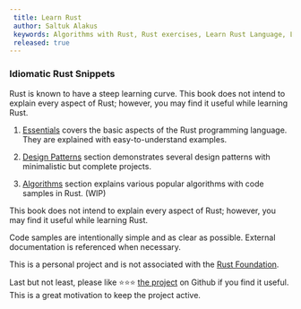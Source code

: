 ```yaml
---
 title: Learn Rust
 author: Saltuk Alakus
 keywords: Algorithms with Rust, Rust exercises, Learn Rust Language, Learning Rust, How to learn Rust, Understand Rust Code, Rust Sample, Rust Code
 released: true
---
```


### Idiomatic Rust Snippets

Rust is known to have a steep learning curve. This book does not intend to explain every aspect of Rust; however, you may find it useful while learning Rust. 

1. [Essentials](./essentials/intro.md) covers the basic aspects of the Rust programming language. They are explained with easy-to-understand examples.

2. [Design Patterns](./patterns/intro.md) section demonstrates several design patterns with minimalistic but complete projects.

3. [Algorithms](./algorithms/intro.md) section explains various popular algorithms with code samples in Rust. (WIP)

This book does not intend to explain every aspect of Rust; however, you may find it useful while learning Rust. 

Code samples are intentionally simple and as clear as possible. External documentation is referenced when necessary.

This is a personal project and is not associated with the [Rust Foundation](https://foundation.rust-lang.org/). 

Last but not least, please like ⭐️⭐️⭐️ [the project](https://github.com/saltukalakus/idiomatic-rust-snippets) on Github if you find it useful. This is a great motivation to keep the project active.

